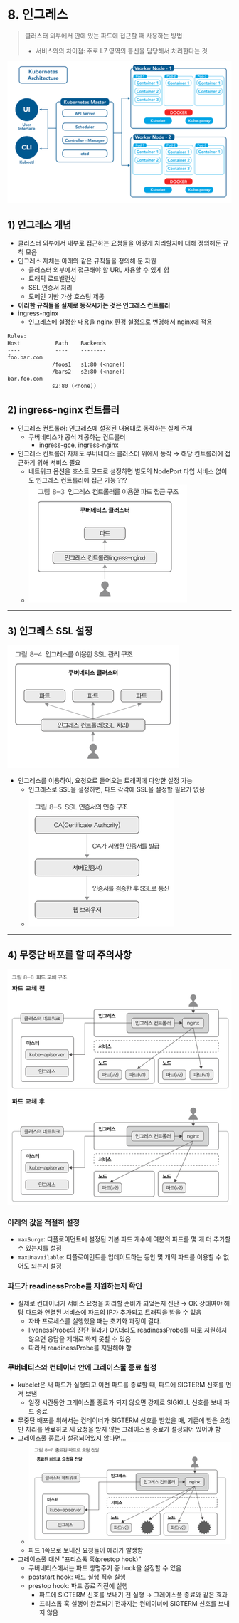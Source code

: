 # 8. 인그레스 
> 클러스터 외부에서 안에 있는 파드에 접근할 때 사용하는 방법 
> - 서비스와의 차이점: 주로 L7 영역의 통신을 담당해서 처리한다는 것

![img.png](img.png)

## 1) 인그레스 개념 
- 클러스터 외부에서 내부로 접근하는 요청들을 어떻게 처리할지에 대해 정의해둔 규칙 모음
- 인그레스 자체는 아래와 같은 규칙들을 정의해 둔 자원 
  - 클러스터 외부에서 접근해야 할 URL 사용할 수 있게 함  
  - 트래픽 로드밸런싱
  - SSL 인증서 처리 
  - 도메인 기반 가상 호스팅 제공
- **이러한 규칙들을 실제로 동작시키는 것은 인그레스 컨트롤러**
- ingress-nginx 
  - 인그레스에 설정한 내용을 nginx 환경 설정으로 변경해서 nginx에 적용 

```text
Rules:
Host           Path    Backends
----           ----    --------
foo.bar.com
              /foos1   s1:80 (<none))
              /bars2   s2:80 (<none))
bar.foo.com
              s2:80 (<none))
```

## 2) ingress-nginx 컨트롤러 
- 인그레스 컨트롤러: 인그레스에 설정된 내용대로 동작하는 실제 주체
  - 쿠버네티스가 공식 제공하는 컨트롤러 
    - ingress-gce, ingress-nginx
- 인그레스 컨트롤러 자체도 쿠버네티스 클러스터 위에서 동작 → 해당 컨트롤러에 접근하기 위해 서비스 필요
  - 네트워크 옵션을 호스트 모드로 설정하면 별도의 NodePort 타입 서비스 없이도 인그레스 컨트롤러에 접근 가능 ???
  - ![img_1.png](img_1.png)

---

## 3) 인그레스 SSL 설정 
![img_2.png](img_2.png)
- 인그레스를 이용하여, 요청으로 들어오는 트래픽에 다양한 설정 가능 
  - 인그레스로 SSL을 설정하면, 파드 각각에 SSL을 설정할 필요가 없음
  - ![img_3.png](img_3.png)

---

## 4) 무중단 배포를 할 때 주의사항 
![img_4.png](img_4.png)

### 아래의 값을 적절히 설정 
- `maxSurge`: 디플로이먼트에 설정된 기본 파드 개수에 여분의 파드를 몇 개 더 추가할 수 있는지를 설정 
- `maxUnavailable`: 디플로이먼트를 업데이트하는 동안 몇 개의 파드를 이용할 수 없어도 되는지 설정

### 파드가 readinessProbe를 지원하는지 확인 
- 실제로 컨테이너가 서비스 요청을 처리할 준비가 되었는지 진단 → OK 상태여야 해당 파드와 연결된 서비스에 파드의 IP가 추가되고 트래픽을 받을 수 있음 
  - 자바 프로세스를 실행했을 때는 초기화 과정이 길다. 
  - livenessProbe의 진단 결과가 OK더라도 readinessProbe를 따로 지원하지 않으면 응답을 제대로 하지 못할 수 있음 
  - 따라서 readinessProbe를 지원해야 함 

### 쿠버네티스와 컨테이너 안에 그레이스풀 종료 설정
- kubelet은 새 파드가 실행되고 이전 파드를 종료할 때, 파드에 SIGTERM 신호를 먼저 보냄 
  - 일정 시간동안 그레이스풀 종료가 되지 않으면 강제로 SIGKILL 신호를 보내 파드 종료 
- 무중단 배포를 위해서는 컨테이너가 SIGTERM 신호를 받았을 때, 기존에 받은 요청만 처리를 완료하고 새 요청을 받지 않는 그레이스풀 종료가 설정되어 있어야 함
- 그레이스풀 종료가 설정되어있지 않다면...
  - ![img_5.png](img_5.png)
  - 파드 1쪽으로 보내진 요청들이 에러가 발생함 
- 그레이스풀 대신 "프리스톱 훅(prestop hook)"
  - 쿠버네티스에서는 파드 생명주기 중 hook을 설정할 수 있음 
  - poststart hook: 파드 실행 직후 실행 
  - prestop hook: 파드 종료 직전에 실행 
    - 파드에 SIGTERM 신호를 보내기 전 실행 → 그레이스풀 종료와 같은 효과 
    - 프리스톱 훅 실행이 완료되기 전까지는 컨테이너에 SIGTERM 신호를 보내지 않음 